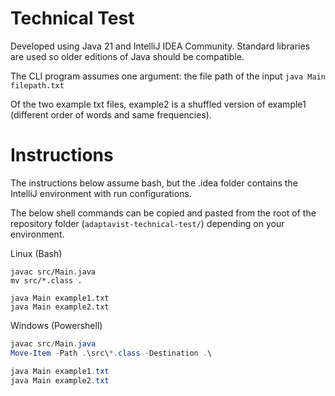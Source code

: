 # Technical Test

Developed using Java 21 and IntelliJ IDEA Community. Standard libraries are used so older editions of Java should be compatible.

The CLI program assumes one argument: the file path of the input `java Main filepath.txt`

Of the two example txt files, example2 is a shuffled version of example1 (different order of words and same frequencies).

# Instructions

The instructions below assume bash, but the .idea folder contains the IntelliJ environment with run configurations.

The below shell commands can be copied and pasted from the root of the repository folder (`adaptavist-technical-test/`) depending on your environment.

Linux (Bash)

```shell
javac src/Main.java
mv src/*.class .

java Main example1.txt
java Main example2.txt
```

Windows (Powershell)

```powershell
javac src/Main.java
Move-Item -Path .\src\*.class -Destination .\

java Main example1.txt
java Main example2.txt
```
